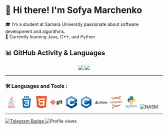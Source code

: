 # 👋 Hi there! I'm Sofya Marchenko

🎓 I'm a student at Samara University passionate about software development and algorithms.  
🔧 Currently learning Java, C++, and Python.  


## 📊 GitHub Activity & Languages

<p align="center">
<!--   <img src="https://streak-stats.demolab.com?user=MarchenkoSofia&border_radius=5&background=FFFFFF&border=DD01FF&ring=DD01FF&fire=DD01FF&currStreakNum=FF8503&stroke=DD01FF&sideNums=FF8503&currStreakLabel=FF8503&sideLabels=FF8503&dates=DD01FF&excludeDaysLabel=FF8503" height="200"/> -->
  <img src="https://github-readme-stats.vercel.app/api?username=MarchenkoSofia&border_color=DD01FF&text_color=DD01FF&title_color=FF8503&icon_color=FF8503" height="200"/>
  <img src="https://github-readme-stats.vercel.app/api/top-langs/?username=MarchenkoSofia&layout=compact&bg_color=ffffff&title_color=DD01FF&border_color=DD01FF&text_color=000000" height="200"/>
</p>


-------------
### :hammer_and_wrench: Languages and Tools :

<div>
  <img src="https://github.com/devicons/devicon/blob/master/icons/java/java-original-wordmark.svg" title="Java" alt="Java" width="40" height="40"/>&nbsp;
  <img src="https://github.com/devicons/devicon/blob/master/icons/css3/css3-plain-wordmark.svg"  title="CSS3" alt="CSS" width="40" height="40"/>&nbsp;
  <img src="https://github.com/devicons/devicon/blob/master/icons/html5/html5-original.svg" title="HTML5" alt="HTML" width="40" height="40"/>&nbsp;
  <img src="https://github.com/devicons/devicon/blob/master/icons/git/git-original-wordmark.svg" title="Git" **alt="Git" width="40" height="40"/>&nbsp;
  <img src="https://github.com/devicons/devicon/blob/master/icons/cplusplus/cplusplus-original.svg" title="C++" alt="C++" width="40" height="40"/>&nbsp;
  <img src="https://github.com/devicons/devicon/blob/master/icons/c/c-original.svg" title="C" alt="C" width="40" height="40"/>&nbsp;
  <img src="https://github.com/devicons/devicon/blob/master/icons/cmake/cmake-original-wordmark.svg" title="CMake" alt="CMake" width="40" height="40"/>&nbsp;
  <img src="https://github.com/devicons/devicon/blob/master/icons/jupyter/jupyter-original-wordmark.svg" title="Jupyter" alt="Jupyter" width="40" height="40"/>&nbsp;
  <img src="https://github.com/devicons/devicon/blob/master/icons/python/python-original-wordmark.svg" title="Python" alt="Python" width="40" height="40"/>&nbsp;
  <img src="https://github.com/file-icons/icons/blob/master/svg/NASM.svg" title="NASM" alt="NASM" width="40" height="40"/>
</div>

-------------
<a href="https://t.me/sunsenamira" target="_blank">
  <img src="https://img.shields.io/badge/Telegram-blue?logo=Telegram&logoColor=white" alt="Telegram Badge"/>
</a>


<img src="https://komarev.com/ghpvc/?username=MarchenkoSofia&style=flat-square&color=DD01FF" alt="Profile views"/>


